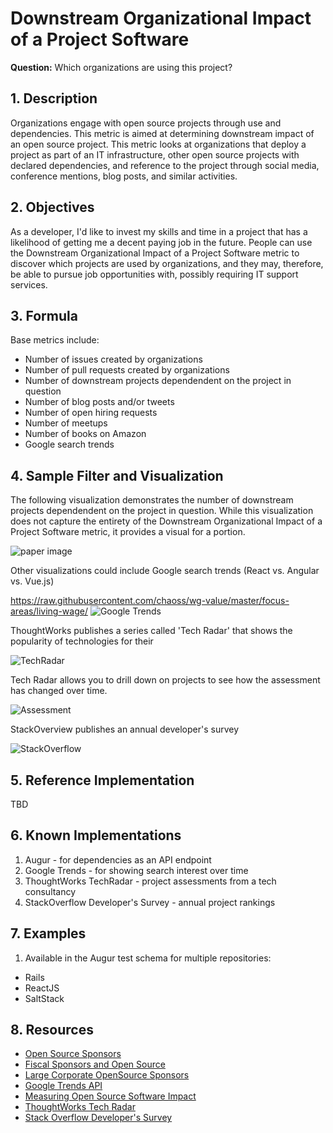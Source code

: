 # Downstream Organizational Impact of a Project Software

**Question:** Which organizations are using this project?

## 1. Description
Organizations engage with open source projects through use and dependencies.
This metric is aimed at determining downstream impact of an open source
project. This metric looks at organizations that deploy a project as part of an
IT infrastructure, other open source projects with declared dependencies, and
reference to the project through social media, conference mentions, blog posts,
and similar activities.

## 2. Objectives
As a developer, I'd like to invest my skills and time in a project that has a
likelihood of getting me a decent paying job in the future. People can use the
Downstream Organizational Impact of a Project Software metric to discover which
projects are used by organizations, and they may, therefore, be able to pursue
job opportunities with, possibly requiring IT support services.

## 3. Formula

Base metrics include:
- Number of issues created by organizations
- Number of pull requests created by organizations
- Number of downstream projects dependendent on the project in question
- Number of blog posts and/or tweets
- Number of open hiring requests
- Number of meetups
- Number of books on Amazon
- Google search trends

## 4. Sample Filter and Visualization

The following visualization demonstrates the number of downstream projects
dependendent on the project in question. While this visualization does not
capture the entirety of the Downstream Organizational Impact of a Project
Software metric, it provides a visual for a portion.

![paper image](https://raw.githubusercontent.com/chaoss/wg-value/master/focus-areas/living-wage/_paper.png)

Other visualizations could include Google search trends (React vs. Angular vs. Vue.js)

https://raw.githubusercontent.com/chaoss/wg-value/master/focus-areas/living-wage/
![Google Trends](https://raw.githubusercontent.com/chaoss/wg-value/master/focus-areas/living-wage/_google_trends.png)

ThoughtWorks publishes a series called 'Tech Radar' that shows the popularity of technologies for their

![TechRadar](https://raw.githubusercontent.com/chaoss/wg-value/master/focus-areas/living-wage/_tech_radar.png)

Tech Radar allows you to drill down on projects to see how the assessment has changed over time.

![Assessment](https://raw.githubusercontent.com/chaoss/wg-value/master/focus-areas/living-wage/_tech_react.png)

StackOverview publishes an annual developer's survey

![StackOverflow](https://raw.githubusercontent.com/chaoss/wg-value/master/focus-areas/living-wage/_stack_overflow.png)

## 5. Reference Implementation

TBD

## 6. Known Implementations

1. Augur - for dependencies as an API endpoint
2. Google Trends - for showing search interest over time
3. ThoughtWorks TechRadar - project assessments from a tech consultancy
4. StackOverflow Developer's Survey - annual project rankings

## 7. Examples

1. Available in the Augur test schema for multiple repositories:

- Rails
- ReactJS
- SaltStack

## 8. Resources

- [Open Source Sponsors][l1]
- [Fiscal Sponsors and Open Source][l2]
- [Large Corporate OpenSource Sponsors][l3]
- [Google Trends API][l4]
- [Measuring Open Source Software Impact][l5]
- [ThoughtWorks Tech Radar][l6]
- [Stack Overflow Developer's Survey][l7]

[l1]: https://opensource.org/sponsors

[l2]: https://opensource.com/article/19/1/fiscal-sponsors-open-source

[l3]: https://www.networkworld.com/article/2867020/big-names-like-google-dominate-open-source-funding.html

[l4]: https://www.npmjs.com/package/google-trends-api

[l5]: https://aisel.aisnet.org/cgi/viewcontent.cgi?article=1496&context=amcis2018

[l6]: https://www.thoughtworks.com/radar

[l7]: https://insights.stackoverflow.com/survey/2019#technology
